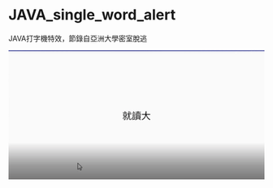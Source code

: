 # JAVA_single_word_alert
JAVA打字機特效，節錄自亞洲大學密室脫逃

![image](https://github.com/b3o3m303/JAVA_single_word_alert/blob/master/fig/1.gif)
